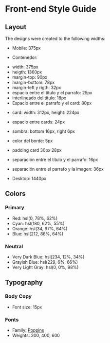 # Front-end Style Guide

## Layout

The designs were created to the following widths:

- Mobile: 375px

* Contenedor:

- width: 375px
- heigth: 1360px
- margin-top: 90px
- margin-bottom: 78px
- margin-left y rigth: 32px
- espacio entre el título y el parrafo: 25px
- interlineado del título: 18px
- Espacio entre el parrafo y el card: 80px

* card: width: 312px, height: 224px

- espacio entre cards: 24px
- sombra: bottom 16px, right 6px
- color del borde: 5px
- padding card 30px 28px
- separación entre el título y el parrafo: 16px
- separación entre el parrafo y la imagen: 36px

- Desktop: 1440px

## Colors

### Primary

- Red: hsl(0, 78%, 62%)
- Cyan: hsl(180, 62%, 55%)
- Orange: hsl(34, 97%, 64%)
- Blue: hsl(212, 86%, 64%)

### Neutral

- Very Dark Blue: hsl(234, 12%, 34%)
- Grayish Blue: hsl(229, 6%, 66%)
- Very Light Gray: hsl(0, 0%, 98%)

## Typography

### Body Copy

- Font size: 15px

### Fonts

- Family: [Poppins](https://fonts.google.com/specimen/Poppins)
- Weights: 200, 400, 600
